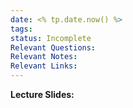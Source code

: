 ```yaml
---
date: <% tp.date.now() %>
tags: 
status: Incomplete
Relevant Questions: 
Relevant Notes: 
Relevant Links:
---
```

**Lecture Slides:**
